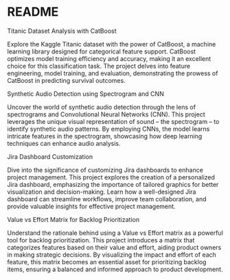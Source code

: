 # README 
Titanic Dataset Analysis with CatBoost

Explore the Kaggle Titanic dataset with the power of CatBoost, a machine learning library designed for categorical feature support. CatBoost optimizes model training efficiency and accuracy, making it an excellent choice for this classification task. The project delves into feature engineering, model training, and evaluation, demonstrating the prowess of CatBoost in predicting survival outcomes.

Synthetic Audio Detection using Spectrogram and CNN

Uncover the world of synthetic audio detection through the lens of spectrograms and Convolutional Neural Networks (CNN). This project leverages the unique visual representation of sound – the spectrogram – to identify synthetic audio patterns. By employing CNNs, the model learns intricate features in the spectrogram, showcasing how deep learning techniques can enhance audio analysis.

Jira Dashboard Customization

Dive into the significance of customizing Jira dashboards to enhance project management. This project explores the creation of a personalized Jira dashboard, emphasizing the importance of tailored graphics for better visualization and decision-making. Learn how a well-designed Jira dashboard can streamline workflows, improve team collaboration, and provide valuable insights for effective project management.

Value vs Effort Matrix for Backlog Prioritization

Understand the rationale behind using a Value vs Effort matrix as a powerful tool for backlog prioritization. This project introduces a matrix that categorizes features based on their value and effort, aiding product owners in making strategic decisions. By visualizing the impact and effort of each feature, this matrix becomes an essential asset for prioritizing backlog items, ensuring a balanced and informed approach to product development.






